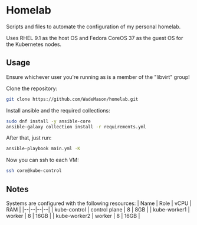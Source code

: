 # Homelab

Scripts and files to automate the configuration of my personal homelab.

Uses RHEL 9.1 as the host OS and Fedora CoreOS 37 as the guest OS for the Kubernetes nodes.

## Usage

Ensure whichever user you're running as is a member of the "libvirt" group!

Clone the repository:
```bash
git clone https://github.com/WadeMason/homelab.git
```
Install ansible and the required collections:
```bash
sudo dnf install -y ansible-core
ansible-galaxy collection install -r requirements.yml
```
After that, just run:
```bash
ansible-playbook main.yml -K
```
Now you can ssh to each VM:
```bash
ssh core@kube-control
```

## Notes

Systems are configured with the following resources:
| Name | Role | vCPU | RAM |
|--|--|--|--|
| kube-control | control plane | 8 | 8GB |
| kube-worker1 | worker | 8 | 16GB |
| kube-worker2 | worker | 8 | 16GB |
